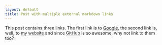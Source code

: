 ```yaml
---
layout: default
title: Post with multiple external markdown links
---
```


This post contains three links. The first link is to [Google](https://google.com), the second link is, well, to [my website](https://keithmifsud.github.io) and since [GitHub](https://github.com) is so awesome, why not link to them too?